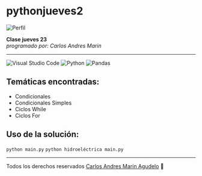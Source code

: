# pythonjueves2
![Perfil](https://github.githubassets.com/images/modules/signup/launch_codes/launch-codes-mona-fallback@1x.jpg)

**Clase jueves 23**  
*programado por: Carlos Andres Marin*
***
![Visual Studio Code](https://img.shields.io/badge/Visual%20Studio%20Code-0078d7.svg?style=for-the-badge&logo=visual-studio-code&logoColor=white)
![Python](https://img.shields.io/badge/python-3670A0?style=for-the-badge&logo=python&logoColor=ffdd54)
![Pandas](https://img.shields.io/badge/pandas-%23150458.svg?style=for-the-badge&logo=pandas&logoColor=white)   
## Temáticas encontradas:
* Condicionales
* Condicionales Simples
* Ciclos While
* Ciclos For   
## Uso de la solución:
`python main.py`
`python hidroeléctrica main.py`
***
Todos los derechos reservados [Carlos Andres Marin Agudelo](https://www.instagram.com/carlos_marin30/)
:poop:
